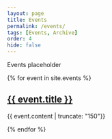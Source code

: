 ```yaml
---
layout: page
title: Events
permalink: /events/
tags: [Events, Archive]
order: 4
hide: false
---
```


Events placeholder


{% for event in site.events %}

   <h2>
     <a href="{{ event.url }}">
       {{ event.title }}
     </a>
   </h2>
   {{ event.content | truncate: "150"}}

{% endfor %}
